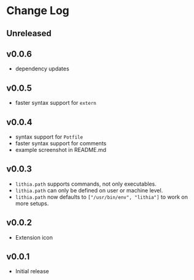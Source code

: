 # Change Log

## Unreleased

## v0.0.6

- dependency updates

## v0.0.5

- faster syntax support for `extern`

## v0.0.4

- syntax support for `Potfile`
- faster syntax support for comments
- example screenshot in README.md

## v0.0.3

- `lithia.path` supports commands, not only executables.
- `lithia.path` can only be defined on user or machine level.
- `lithia.path` now defaults to `["/usr/bin/env", "lithia"]` to work on more setups.

## v0.0.2

- Extension icon

## v0.0.1

- Initial release
